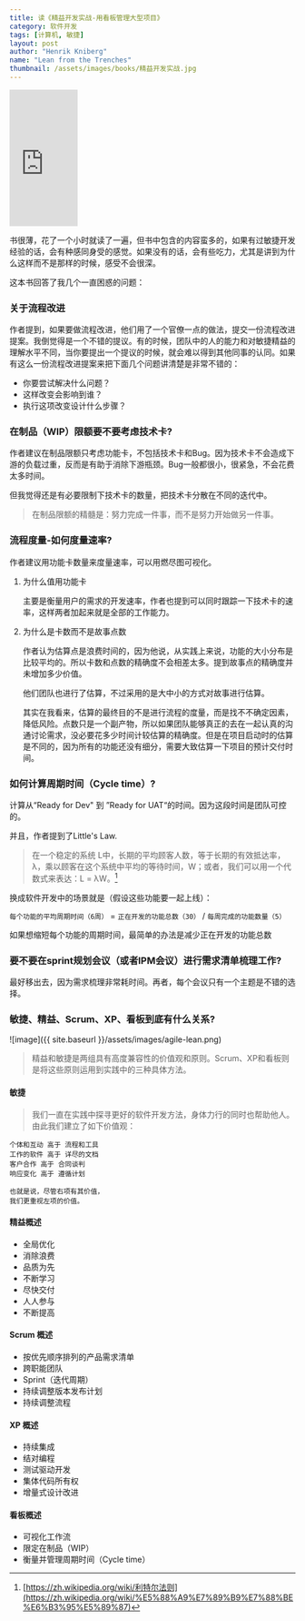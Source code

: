 ```yaml
---
title: 读《精益开发实战-用看板管理大型项目》 
category: 软件开发 
tags: [计算机, 敏捷]  
layout: post  
author: "Henrik Kniberg" 
name: "Lean from the Trenches"
thumbnail: /assets/images/books/精益开发实战.jpg
---
```



<div class="amazon-buy">
    <div>
        <div class="kindle"></div>
        <iframe src="http://rcm-cn.amazon-adsystem.com/e/cm?lt1=_blank&bc1=000000&IS2=1&bg1=FFFFFF&fc1=000000&lc1=0000FF&t=read02-23&o=28&p=8&l=as4&m=amazon&f=ifr&ref=ss_til&asins=B00CBBKSYO" style="width:120px;height:240px;" scrolling="no" marginwidth="0" marginheight="0" frameborder="0"></iframe>
    </div>
</div>


书很薄，花了一个小时就读了一遍，但书中包含的内容蛮多的，如果有过敏捷开发经验的话，会有种感同身受的感觉。如果没有的话，会有些吃力，尤其是讲到为什么这样而不是那样的时候，感受不会很深。

这本书回答了我几个一直困惑的问题：

### 关于流程改进

作者提到，如果要做流程改进，他们用了一个官僚一点的做法，提交一份流程改进提案。我倒觉得是一个不错的提议。有的时候，团队中的人的能力和对敏捷精益的理解水平不同，当你要提出一个提议的时候，就会难以得到其他同事的认同。如果有这么一份流程改进提案来把下面几个问题讲清楚是非常不错的：

* 你要尝试解决什么问题？
* 这样改变会影响到谁？
* 执行这项改变设计什么步骤？

### 在制品（WIP）限额要不要考虑技术卡?

作者建议在制品限额只考虑功能卡，不包括技术卡和Bug。因为技术卡不会造成下游的负载过重，反而是有助于消除下游瓶颈。Bug一般都很小，很紧急，不会花费太多时间。

但我觉得还是有必要限制下技术卡的数量，把技术卡分散在不同的迭代中。

> 在制品限额的精髓是：努力完成一件事，而不是努力开始做另一件事。

### 流程度量-如何度量速率?

作者建议用功能卡数量来度量速率，可以用燃尽图可视化。

1. 为什么值用功能卡

    主要是衡量用户的需求的开发速率，作者也提到可以同时跟踪一下技术卡的速率，这样两者加起来就是全部的工作能力。

2. 为什么是卡数而不是故事点数

    作者认为估算点是浪费时间的，因为他说，从实践上来说，功能的大小分布是比较平均的。所以卡数和点数的精确度不会相差太多。提到故事点的精确度并未增加多少价值。

    他们团队也进行了估算，不过采用的是大中小的方式对故事进行估算。

    其实在我看来，估算的最终目的不是进行流程的度量，而是找不不确定因素，降低风险。点数只是一个副产物，所以如果团队能够真正的去在一起认真的沟通讨论需求，没必要花多少时间计较估算的精确度。但是在项目启动时的估算是不同的，因为所有的功能还没有细分，需要大致估算一下项目的预计交付时间。

### 如何计算周期时间（Cycle time）?

计算从“Ready for Dev" 到 ”Ready for UAT“的时间。因为这段时间是团队可控的。

并且，作者提到了Little's Law.

> 在一个稳定的系统 L中，长期的平均顾客人数，等于长期的有效抵达率，λ，乘以顾客在这个系统中平均的等待时间，W；或者，我们可以用一个代数式来表达：L = λW。[^1]

换成软件开发中的场景就是（假设这些功能要一起上线）：

`每个功能的平均周期时间（6周）` = `正在开发的功能总数（30）` / `每周完成的功能数量（5）`

如果想缩短每个功能的周期时间，最简单的办法是减少正在开发的功能总数

### 要不要在sprint规划会议（或者IPM会议）进行需求清单梳理工作?

最好移出去，因为需求梳理非常耗时间。再者，每个会议只有一个主题是不错的选择。


### 敏捷、精益、Scrum、XP、看板到底有什么关系?

![image]({{ site.baseurl }}/assets/images/agile-lean.png)

> 精益和敏捷是两组具有高度兼容性的价值观和原则。Scrum、XP和看板则是将这些原则运用到实践中的三种具体方法。

#### 敏捷

> 我们一直在实践中探寻更好的软件开发方法，身体力行的同时也帮助他人。由此我们建立了如下价值观：
>     
    个体和互动 高于 流程和工具
    工作的软件 高于 详尽的文档
    客户合作 高于 合同谈判
    响应变化 高于 遵循计划
>    
    也就是说，尽管右项有其价值，
    我们更重视左项的价值。

#### 精益概述
* 全局优化
* 消除浪费
* 品质为先
* 不断学习
* 尽快交付
* 人人参与
* 不断提高

#### Scrum 概述

* 按优先顺序排列的产品需求清单
* 跨职能团队
* Sprint（迭代周期）
* 持续调整版本发布计划
* 持续调整流程

#### XP 概述

* 持续集成
* 结对编程
* 测试驱动开发
* 集体代码所有权
* 增量式设计改进

#### 看板概述

* 可视化工作流
* 限定在制品（WIP）
* 衡量并管理周期时间（Cycle time）



[^1]: [https://zh.wikipedia.org/wiki/利特尔法则](https://zh.wikipedia.org/wiki/%E5%88%A9%E7%89%B9%E7%88%BE%E6%B3%95%E5%89%87)


